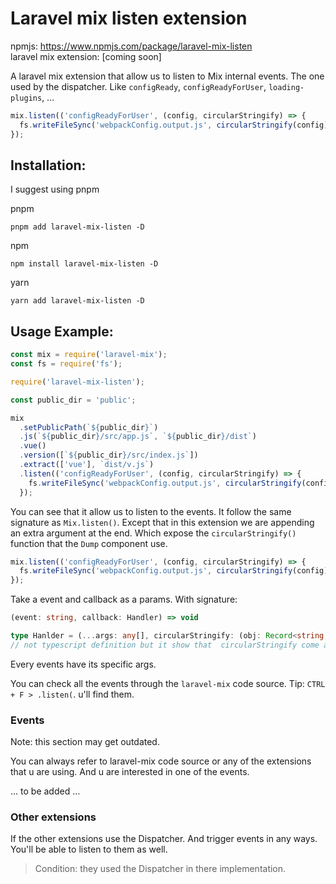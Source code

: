 # Laravel mix listen extension

npmjs: https://www.npmjs.com/package/laravel-mix-listen<br>
laravel mix extension: [coming soon]

A laravel mix extension that allow us to listen to Mix internal events. The one used by the dispatcher. Like `configReady`, `configReadyForUser`, `loading-plugins`, ...

```js
mix.listen(('configReadyForUser', (config, circularStringify) => {
  fs.writeFileSync('webpackConfig.output.js', circularStringify(config));
});
```

## Installation:

I suggest using pnpm

pnpm

```
pnpm add laravel-mix-listen -D
```

npm

```
npm install laravel-mix-listen -D
```

yarn

```
yarn add laravel-mix-listen -D
```

## Usage Example:

```js
const mix = require('laravel-mix');
const fs = require('fs');

require('laravel-mix-listen');

const public_dir = 'public';

mix
  .setPublicPath(`${public_dir}`)
  .js(`${public_dir}/src/app.js`, `${public_dir}/dist`)
  .vue()
  .version([`${public_dir}/src/index.js`])
  .extract(['vue'], `dist/v.js`)
  .listen(('configReadyForUser', (config, circularStringify) => {
    fs.writeFileSync('webpackConfig.output.js', circularStringify(config));
  });
```

You can see that it allow us to listen to the events. It follow the same signature as `Mix.listen()`. Except that in this extension we are appending an extra argument at the end. Which expose the `circularStringify()` function that the `Dump` component use.

```js
mix.listen(('configReadyForUser', (config, circularStringify) => {
  fs.writeFileSync('webpackConfig.output.js', circularStringify(config));
});
```

Take a event and callback as a params. With signature:

```ts
(event: string, callback: Handler) => void

type Hanlder = (...args: any[], circularStringify: (obj: Record<string, any>) => string) => void
// not typescript definition but it show that  circularStringify come at the end
```

Every events have its specific args.

You can check all the events through the `laravel-mix` code source. Tip: `CTRL + F > .listen(`. u'll find them.

### Events

Note: this section may get outdated.

You can always refer to laravel-mix code source or any of the extensions that u are using. And u are interested in one of the events.

... to be added ...

### Other extensions

If the other extensions use the Dispatcher. And trigger events in any ways. You'll be able to listen to them as well.<br>

> Condition: they used the Dispatcher in there implementation.

